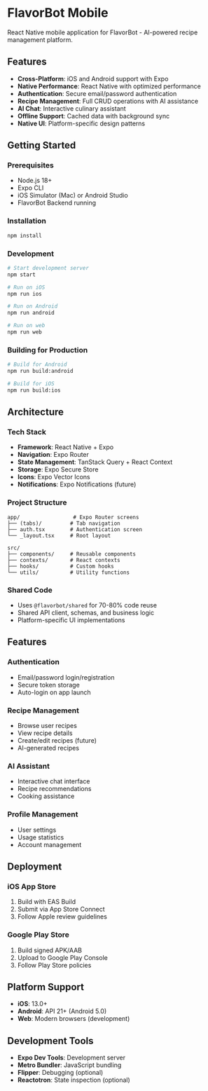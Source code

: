 # FlavorBot Mobile

React Native mobile application for FlavorBot - AI-powered recipe management platform.

## Features

- **Cross-Platform**: iOS and Android support with Expo
- **Native Performance**: React Native with optimized performance
- **Authentication**: Secure email/password authentication
- **Recipe Management**: Full CRUD operations with AI assistance
- **AI Chat**: Interactive culinary assistant
- **Offline Support**: Cached data with background sync
- **Native UI**: Platform-specific design patterns

## Getting Started

### Prerequisites

- Node.js 18+
- Expo CLI
- iOS Simulator (Mac) or Android Studio
- FlavorBot Backend running

### Installation

```bash
npm install
```

### Development

```bash
# Start development server
npm start

# Run on iOS
npm run ios

# Run on Android
npm run android

# Run on web
npm run web
```

### Building for Production

```bash
# Build for Android
npm run build:android

# Build for iOS
npm run build:ios
```

## Architecture

### Tech Stack
- **Framework**: React Native + Expo
- **Navigation**: Expo Router
- **State Management**: TanStack Query + React Context
- **Storage**: Expo Secure Store
- **Icons**: Expo Vector Icons
- **Notifications**: Expo Notifications (future)

### Project Structure
```
app/                 # Expo Router screens
├── (tabs)/         # Tab navigation
├── auth.tsx        # Authentication screen
└── _layout.tsx     # Root layout

src/
├── components/     # Reusable components
├── contexts/       # React contexts
├── hooks/          # Custom hooks
└── utils/          # Utility functions
```

### Shared Code
- Uses `@flavorbot/shared` for 70-80% code reuse
- Shared API client, schemas, and business logic
- Platform-specific UI implementations

## Features

### Authentication
- Email/password login/registration
- Secure token storage
- Auto-login on app launch

### Recipe Management
- Browse user recipes
- View recipe details
- Create/edit recipes (future)
- AI-generated recipes

### AI Assistant
- Interactive chat interface
- Recipe recommendations
- Cooking assistance

### Profile Management
- User settings
- Usage statistics
- Account management

## Deployment

### iOS App Store
1. Build with EAS Build
2. Submit via App Store Connect
3. Follow Apple review guidelines

### Google Play Store
1. Build signed APK/AAB
2. Upload to Google Play Console
3. Follow Play Store policies

## Platform Support

- **iOS**: 13.0+
- **Android**: API 21+ (Android 5.0)
- **Web**: Modern browsers (development)

## Development Tools

- **Expo Dev Tools**: Development server
- **Metro Bundler**: JavaScript bundling
- **Flipper**: Debugging (optional)
- **Reactotron**: State inspection (optional)